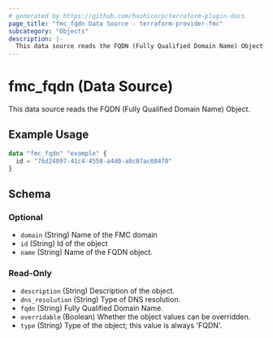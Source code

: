 ```yaml
---
# generated by https://github.com/hashicorp/terraform-plugin-docs
page_title: "fmc_fqdn Data Source - terraform-provider-fmc"
subcategory: "Objects"
description: |-
  This data source reads the FQDN (Fully Qualified Domain Name) Object.
---
```


# fmc_fqdn (Data Source)

This data source reads the FQDN (Fully Qualified Domain Name) Object.

## Example Usage

```terraform
data "fmc_fqdn" "example" {
  id = "76d24097-41c4-4558-a4d0-a8c07ac08470"
}
```

<!-- schema generated by tfplugindocs -->
## Schema

### Optional

- `domain` (String) Name of the FMC domain
- `id` (String) Id of the object
- `name` (String) Name of the FQDN object.

### Read-Only

- `description` (String) Description of the object.
- `dns_resolution` (String) Type of DNS resolution.
- `fqdn` (String) Fully Qualified Domain Name.
- `overridable` (Boolean) Whether the object values can be overridden.
- `type` (String) Type of the object; this value is always 'FQDN'.
